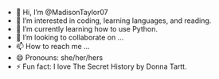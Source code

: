 - 👋 Hi, I’m @MadisonTaylor07
- 👀 I’m interested in coding, learning languages, and reading.
- 🌱 I’m currently learning how to use Python.
- 💞️ I’m looking to collaborate on ...
- 📫 How to reach me ...
- 😄 Pronouns: she/her/hers
- ⚡ Fun fact: I love The Secret History by Donna Tartt.

<!---
MadisonTaylor07/MadisonTaylor07 is a ✨ special ✨ repository because its `README.md` (this file) appears on your GitHub profile.
You can click the Preview link to take a look at your changes.
--->
